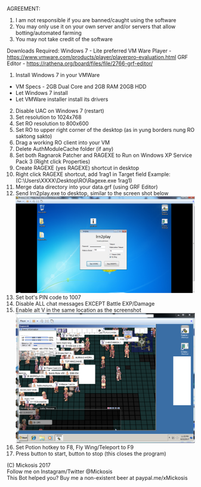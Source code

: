 AGREEMENT:
1. I am not responsible if you are banned/caught using the software
2. You may only use it on your own server and/or servers that allow botting/automated farming
3. You may not take credit of the software

Downloads Required:
Windows 7 - Lite preferred
VM Ware Player - https://www.vmware.com/products/player/playerpro-evaluation.html
GRF Editor - https://rathena.org/board/files/file/2766-grf-editor/

1. Install Windows 7 in your VMWare
- VM Specs - 2GB Dual Core and 2GB RAM 20GB HDD
- Let Windows 7 install
- Let VMWare installer install its drivers
2. Disable UAC on Windows 7 (restart)
3. Set resolution to 1024x768
4. Set RO resolution to 800x600
5. Set RO to upper right corner of the desktop (as in yung borders nung RO saktong sakto)
6. Drag a working RO client into your VM
7. Delete AuthModuleCache folder (if any)
8. Set both Ragnarok Patcher and RAGEXE to Run on Windows XP Service Pack 3 (Right click Properties)
9. Create RAGEXE (yes RAGEXE) shortcut in desktop
10. Right click RAGEXE shortcut, add 1rag1 in Target field Example: (C:\Users\XXXX\Desktop\RO\Ragexe.exe 1rag1)
11. Merge data directory into your data.grf (using GRF Editor)
12. Send lrn2play.exe to desktop, similar to the screen shot below
![alt text](https://github.com/Mickosis/lrn2play/raw/master/img/shortcutloc.png "Short Cut Location")
13. Set bot's PIN code to 1007
14. Disable ALL chat messages EXCEPT Battle EXP/Damage
15. Enable alt V in the same location as the screenshot
![alt text](https://github.com/Mickosis/lrn2play/raw/master/img/altvloc.png "Short Cut Location")
16. Set Potion hotkey to F8, Fly Wing/Teleport to F9
17. Press <HOME> button to start, <END> button to stop (this closes the program)

(C) Mickosis 2017 <br />
Follow me on Instagram/Twitter @Mickosis <br />
This Bot helped you? Buy me a non-existent beer at paypal.me/xMickosis
